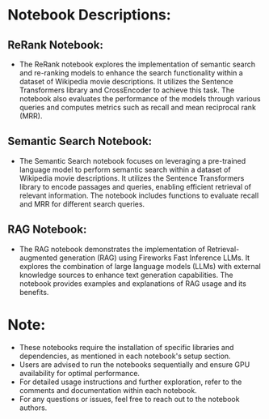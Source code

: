 # Notebook Descriptions:

## ReRank Notebook:
- The ReRank notebook explores the implementation of semantic search and re-ranking models to enhance the search functionality within a dataset of Wikipedia movie descriptions. It utilizes the Sentence Transformers library and CrossEncoder to achieve this task. The notebook also evaluates the performance of the models through various queries and computes metrics such as recall and mean reciprocal rank (MRR).

## Semantic Search Notebook:
- The Semantic Search notebook focuses on leveraging a pre-trained language model to perform semantic search within a dataset of Wikipedia movie descriptions. It utilizes the Sentence Transformers library to encode passages and queries, enabling efficient retrieval of relevant information. The notebook includes functions to evaluate recall and MRR for different search queries.

## RAG Notebook:
- The RAG notebook demonstrates the implementation of Retrieval-augmented generation (RAG) using Fireworks Fast Inference LLMs. It explores the combination of large language models (LLMs) with external knowledge sources to enhance text generation capabilities. The notebook provides examples and explanations of RAG usage and its benefits.

# Note:
- These notebooks require the installation of specific libraries and dependencies, as mentioned in each notebook's setup section.
- Users are advised to run the notebooks sequentially and ensure GPU availability for optimal performance.
- For detailed usage instructions and further exploration, refer to the comments and documentation within each notebook.
- For any questions or issues, feel free to reach out to the notebook authors.
